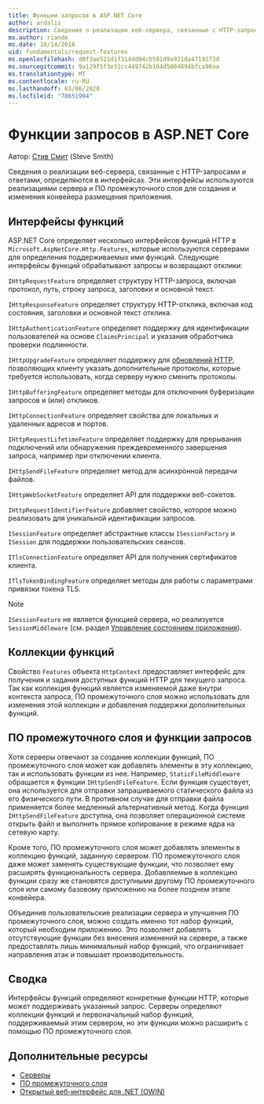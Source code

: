 ```yaml
---
title: Функции запросов в ASP.NET Core
author: ardalis
description: Сведения о реализации веб-сервера, связанные с HTTP-запросами и откликами, определяемые в интерфейсах для ASP.NET Core.
ms.author: riande
ms.date: 10/14/2016
uid: fundamentals/request-features
ms.openlocfilehash: d0f3ae521d1f314dd04cb581d9a921da4719273d
ms.sourcegitcommit: 9a129f5f3e31cc449742b164d5004894bfca90aa
ms.translationtype: MT
ms.contentlocale: ru-RU
ms.lasthandoff: 03/06/2020
ms.locfileid: "78651994"
---
```

# <a name="request-features-in-aspnet-core"></a>Функции запросов в ASP.NET Core

Автор: [Стив Смит](https://ardalis.com/) (Steve Smith)

Сведения о реализации веб-сервера, связанные с HTTP-запросами и ответами, определяются в интерфейсах. Эти интерфейсы используются реализациями сервера и ПО промежуточного слоя для создания и изменения конвейера размещения приложения.

## <a name="feature-interfaces"></a>Интерфейсы функций

ASP.NET Core определяет несколько интерфейсов функций HTTP в `Microsoft.AspNetCore.Http.Features`, которые используются серверами для определения поддерживаемых ими функций. Следующие интерфейсы функций обрабатывают запросы и возвращают отклики:

`IHttpRequestFeature` определяет структуру HTTP-запроса, включая протокол, путь, строку запроса, заголовки и основной текст.

`IHttpResponseFeature` определяет структуру HTTP-отклика, включая код состояния, заголовки и основной текст отклика.

`IHttpAuthenticationFeature` определяет поддержку для идентификации пользователей на основе `ClaimsPrincipal` и указания обработчика проверки подлинности.

`IHttpUpgradeFeature` определяет поддержку для [обновлений HTTP](https://tools.ietf.org/html/rfc2616.html#section-14.42), позволяющих клиенту указать дополнительные протоколы, которые требуется использовать, когда серверу нужно сменить протоколы.

`IHttpBufferingFeature` определяет методы для отключения буферизации запросов и (или) откликов.

`IHttpConnectionFeature` определяет свойства для локальных и удаленных адресов и портов.

`IHttpRequestLifetimeFeature` определяет поддержку для прерывания подключений или обнаружения преждевременного завершения запроса, например при отключении клиента.

`IHttpSendFileFeature` определяет метод для асинхронной передачи файлов.

`IHttpWebSocketFeature` определяет API для поддержки веб-сокетов.

`IHttpRequestIdentifierFeature` добавляет свойство, которое можно реализовать для уникальной идентификации запросов.

`ISessionFeature` определяет абстрактные классы `ISessionFactory` и `ISession` для поддержки пользовательских сеансов.

`ITlsConnectionFeature` определяет API для получения сертификатов клиента.

`ITlsTokenBindingFeature` определяет методы для работы с параметрами привязки токена TLS.

> [!NOTE]
> `ISessionFeature` не является функцией сервера, но реализуется `SessionMiddleware` (см. раздел [Управление состоянием приложения](app-state.md)).

## <a name="feature-collections"></a>Коллекции функций

Свойство `Features` объекта `HttpContext` предоставляет интерфейс для получения и задания доступных функций HTTP для текущего запроса. Так как коллекция функций является изменяемой даже внутри контекста запроса, ПО промежуточного слоя можно использовать для изменения этой коллекции и добавления поддержки дополнительных функций.

## <a name="middleware-and-request-features"></a>ПО промежуточного слоя и функции запросов

Хотя серверы отвечают за создание коллекции функций, ПО промежуточного слоя может как добавлять элементы в эту коллекцию, так и использовать функции из нее. Например, `StaticFileMiddleware` обращается к функции `IHttpSendFileFeature`. Если функция существует, она используется для отправки запрашиваемого статического файла из его физического пути. В противном случае для отправки файла применяется более медленный альтернативный метод. Когда функция `IHttpSendFileFeature` доступна, она позволяет операционной системе открыть файл и выполнить прямое копирование в режиме ядра на сетевую карту.

Кроме того, ПО промежуточного слоя может добавлять элементы в коллекцию функций, заданную сервером. ПО промежуточного слоя даже может заменять существующие функции, что позволяет ему расширять функциональность сервера. Добавляемые в коллекцию функции сразу же становятся доступными другому ПО промежуточного слоя или самому базовому приложению на более позднем этапе конвейера.

Объединив пользовательские реализации сервера и улучшения ПО промежуточного слоя, можно создать именно тот набор функций, который необходим приложению. Это позволяет добавлять отсутствующие функции без внесения изменений на сервере, а также предоставлять лишь минимальный набор функций, что ограничивает направления атак и повышает производительность.

## <a name="summary"></a>Сводка

Интерфейсы функций определяют конкретные функции HTTP, которые может поддерживать указанный запрос. Серверы определяют коллекции функций и первоначальный набор функций, поддерживаемый этим сервером, но эти функции можно расширить с помощью ПО промежуточного слоя.

## <a name="additional-resources"></a>Дополнительные ресурсы

* [Серверы](xref:fundamentals/servers/index)
* [ПО промежуточного слоя](xref:fundamentals/middleware/index)
* [Открытый веб-интерфейс для .NET (OWIN)](xref:fundamentals/owin)
